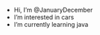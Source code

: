 - Hi, I’m @JanuaryDecember 
- I’m interested in cars
- I’m currently learning java

<!---
JanuaryDecember/JanuaryDecember is a ✨ special ✨ repository because its `README.md` (this file) appears on your GitHub profile.
You can click the Preview link to take a look at your changes.
--->
